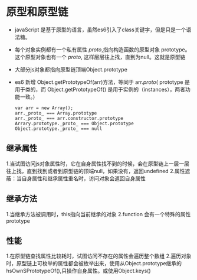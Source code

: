 # 原型和原型链
 - javaScript 是基于原型的语言，虽然es6引入了class关键字，但是只是一个语法糖。
 - 每个对象实例都有一个私有属性 _proto_,指向构造函数的原型对象 prototype。这个原型对象也有一个 _proto_, 这样层层往上找，直到为null。这就是原型链
 - 大部分js对象都指向原型链顶端Object.prototype
 - es6 新增 Object.getPrototypeOf(arr)方法，等同于 arr._proto_( prototype 是用于类的，而 Object.getPrototypeOf() 是用于实例的（instances），两者功能一致。)

       var arr = new Array();
	   arr._proto_ === Array.prototype
	   arr._proto_ === arr.constructor.prototype
	   Arrary.prototype._proto_ === Object.prototype
	   Object.prototype._proto_ === null


## 继承属性
1.当试图访问js对象属性时，它在自身属性找不到的时候，会在原型链上一层一层往上找，直到找到或者到原型链的顶端null，如果没有，返回undefined
2.属性遮蔽：当自身属性和继承属性重名时，访问对象会返回自身属性
## 继承方法
1.当继承方法被调用时，this指向当前继承的对象
2.function 会有一个特殊的属性 prototype

## 性能
1.在原型链查找属性比较耗时，试图访问不存在的属性会遍历整个数组
2.遍历对象时，原型链上可枚举的属性都会被枚举出来，使用从Object.prototype继承的hsOwnSPrototypeOf(),只操作自身属性。或使用Object.keys()



